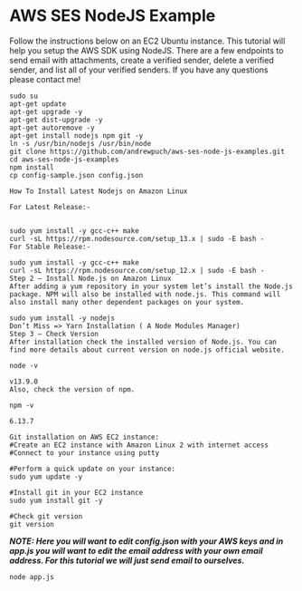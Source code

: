 # AWS SES NodeJS Example

Follow the instructions below on an EC2 Ubuntu instance. This tutorial will help you setup the AWS SDK using NodeJS. There are a few endpoints to send email with attachments, create a verified sender, delete a verified sender, and list all of your verified senders. If you have any questions please contact me!

```
sudo su
apt-get update
apt-get upgrade -y
apt-get dist-upgrade -y
apt-get autoremove -y
apt-get install nodejs npm git -y
ln -s /usr/bin/nodejs /usr/bin/node
git clone https://github.com/andrewpuch/aws-ses-node-js-examples.git
cd aws-ses-node-js-examples
npm install
cp config-sample.json config.json
```
```
How To Install Latest Nodejs on Amazon Linux

For Latest Release:-


sudo yum install -y gcc-c++ make
curl -sL https://rpm.nodesource.com/setup_13.x | sudo -E bash -
For Stable Release:-

sudo yum install -y gcc-c++ make
curl -sL https://rpm.nodesource.com/setup_12.x | sudo -E bash -
Step 2 – Install Node.js on Amazon Linux
After adding a yum repository in your system let’s install the Node.js package. NPM will also be installed with node.js. This command will also install many other dependent packages on your system.

sudo yum install -y nodejs
Don’t Miss => Yarn Installation ( A Node Modules Manager)
Step 3 – Check Version
After installation check the installed version of Node.js. You can find more details about current version on node.js official website.

node -v 

v13.9.0
Also, check the version of npm.

npm -v 

6.13.7
```

```
Git installation on AWS EC2 instance:
#Create an EC2 instance with Amazon Linux 2 with internet access
#Connect to your instance using putty

#Perform a quick update on your instance:
sudo yum update -y

#Install git in your EC2 instance
sudo yum install git -y

#Check git version
git version

```

***NOTE: Here you will want to edit config.json with your AWS keys and in app.js you will want to edit the email address with your own email address. For this tutorial we will just send email to ourselves.***

```
node app.js
```
